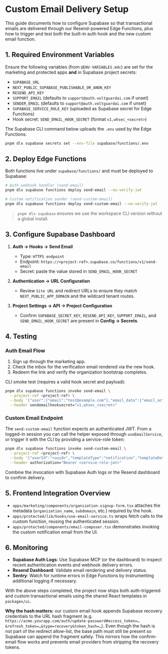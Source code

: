 <!-- docs/CUSTOM_EMAIL_SETUP.md -->

# Custom Email Delivery Setup

This guide documents how to configure Supabase so that transactional emails
are delivered through our Resend-powered Edge Functions, plus how to trigger
and test both the built-in auth hook and the new custom email function.

## 1. Required Environment Variables

Ensure the following variables (from `@ENV-VARIABLES.mdc`) are set for the
marketing and protected apps **and** in Supabase project secrets:

- `SUPABASE_URL`
- `NEXT_PUBLIC_SUPABASE_PUBLISHABLE_OR_ANON_KEY`
- `RESEND_API_KEY`
- `SUPPORT_EMAIL` (defaults to `support@auth.voltguardai.com` if unset)
- `SENDER_EMAIL` (defaults to `support@auth.voltguardai.com` if unset)
- `SUPABASE_SERVICE_ROLE_KEY` (uploaded as Supabase secret for Edge Functions)
- Hook secret: `SEND_EMAIL_HOOK_SECRET` (format `v1,whsec_<secret>`)

The Supabase CLI command below uploads the `.env` used by the Edge Functions:

```bash
pnpm dlx supabase secrets set --env-file supabase/functions/.env
```

## 2. Deploy Edge Functions

Both functions live under `supabase/functions/` and must be deployed to
Supabase:

```bash
# Auth webhook handler (send-email)
pnpm dlx supabase functions deploy send-email --no-verify-jwt

# Custom notification sender (send-custom-email)
pnpm dlx supabase functions deploy send-custom-email --no-verify-jwt
```

> `pnpm dlx supabase` ensures we use the workspace CLI version without a
> global install.

## 3. Configure Supabase Dashboard

1. **Auth → Hooks → Send Email**
   - Type: `HTTPS endpoint`
   - Endpoint: `https://<project-ref>.supabase.co/functions/v1/send-email`
   - Secret: paste the value stored in `SEND_EMAIL_HOOK_SECRET`

2. **Authentication → URL Configuration**
   - Review `Site URL` and redirect URLs to ensure they match
     `NEXT_PUBLIC_APP_DOMAIN` and the wildcard tenant routes.

3. **Project Settings → API → Project Configuration**
   - Confirm `SUPABASE_SECRET_KEY`, `RESEND_API_KEY`, `SUPPORT_EMAIL`, and
     `SEND_EMAIL_HOOK_SECRET` are present in **Config → Secrets**.

## 4. Testing

### Auth Email Flow

1. Sign up through the marketing app.
2. Check the inbox for the verification email rendered via the new hook.
3. Redeem the link and verify the organization bootstrap completes.

CLI smoke test (requires a valid hook secret and payload):

```bash
pnpm dlx supabase functions invoke send-email \
  --project-ref <project-ref> \
  --body '{"user":{"email":"test@example.com"},"email_data":{"email_action_type":"signup","token":"123456","token_hash":"fakehash","redirect_to":"https://app.example.com"}}' \
  --header sendemailhooksecret="v1,whsec_<secret>"
```

### Custom Email Endpoint

The `send-custom-email` function expects an authenticated JWT. From a logged-in
session you can call the helper exposed through `useEmailService`, or trigger it
with the CLI by providing a service-role token:

```bash
pnpm dlx supabase functions invoke send-custom-email \
  --project-ref <project-ref> \
  --body '{"userId":"<uuid>","templateType":"notification","templateData":{"title":"Important Update","message":"New features are live!","actionUrl":"https://yourapp.com/dashboard","actionText":"View Dashboard"}}' \
  --header authorization="Bearer <service-role-jwt>"
```

Combine the invocation with Supabase Auth logs or the Resend dashboard to
confirm delivery.

## 5. Frontend Integration Overview

- `apps/marketing/components/organization-signup-form.tsx` attaches the metadata
  (`organization_name`, `subdomain`, etc.) required by the hook.
- `apps/protected/lib/hooks/use-email-service.ts` wraps fetch calls to the
  custom function, reusing the authenticated session.
- `apps/protected/components/email-composer.tsx` demonstrates invoking the
  custom notification email from the UI.

## 6. Monitoring

- **Supabase Auth Logs**: Use Supabase MCP (or the dashboard) to inspect recent
  authentication events and webhook delivery errors.
- **Resend Dashboard**: Validate email rendering and delivery status.
- **Sentry**: Watch for runtime errors in Edge Functions by instrumenting
  additional logging if necessary.

With the above steps completed, the project now ships both auth-triggered and
custom transactional emails using the shared React templates in `packages/ui`.

**Why the hash matters:** our custom email hook appends Supabase recovery credentials to the URL hash fragment (e.g. `https://acme.yourapp.com/auth/update-password#access_token=…&refresh_token=…&type=recovery&token_hash=…`). Even though the hash is not part of the redirect allow-list, the base path must still be present so Supabase can append the fragment safely. This mirrors how the confirm-email flow works and prevents email providers from stripping the recovery tokens.
